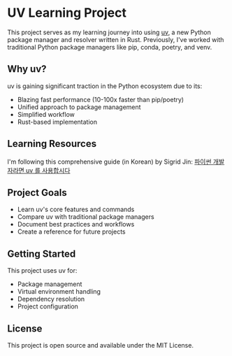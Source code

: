 # UV Learning Project

This project serves as my learning journey into using [uv](https://github.com/astral-sh/uv), a new Python package manager and resolver written in Rust. Previously, I've worked with traditional Python package managers like pip, conda, poetry, and venv.

## Why uv?

uv is gaining significant traction in the Python ecosystem due to its:
- Blazing fast performance (10-100x faster than pip/poetry)
- Unified approach to package management
- Simplified workflow
- Rust-based implementation

## Learning Resources

I'm following this comprehensive guide (in Korean) by Sigrid Jin:
[파이썬 개발자라면 uv 를 사용합시다](https://sigridjin.medium.com/%ED%8C%8C%EC%9D%B4%EC%8D%AC-%EA%B0%9C%EB%B0%9C%EC%9E%90%EB%9D%BC%EB%A9%B4-uv-%EB%A5%BC-%EC%82%AC%EC%9A%A9%ED%95%A9%EC%8B%9C%EB%8B%A4-546d523f7178)

## Project Goals

- Learn uv's core features and commands
- Compare uv with traditional package managers
- Document best practices and workflows
- Create a reference for future projects

## Getting Started

This project uses uv for:
- Package management
- Virtual environment handling
- Dependency resolution
- Project configuration

## License

This project is open source and available under the MIT License.
